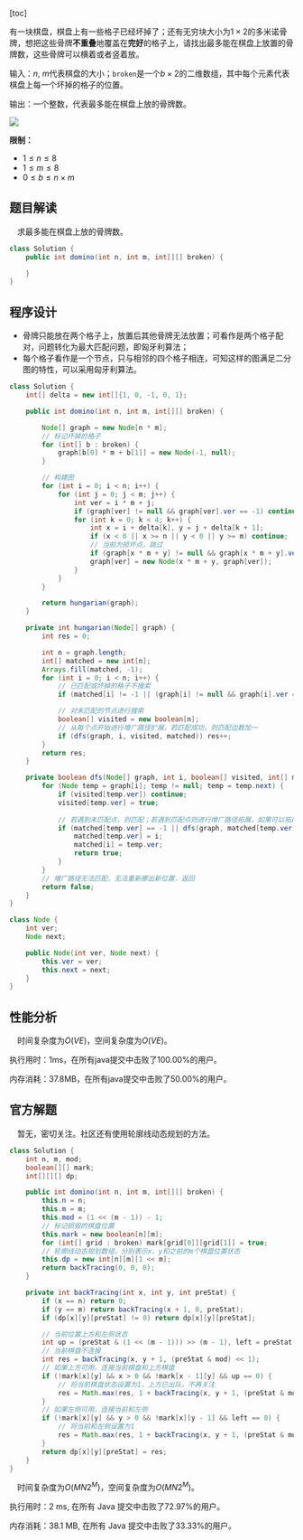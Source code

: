 [toc]

有一块棋盘，棋盘上有一些格子已经坏掉了；还有无穷块大小为$1 \times 2$的多米诺骨牌，想把这些骨牌**不重叠**地覆盖在**完好**的格子上，请找出最多能在棋盘上放置的骨牌数，这些骨牌可以横着或者竖着放。

输入：$n$, $m$代表棋盘的大小；`broken`是一个$b \times 2$的二维数组，其中每个元素代表棋盘上每一个坏掉的格子的位置。

输出：一个整数，代表最多能在棋盘上放的骨牌数。

<img src="../images/#lcp04.jpg"  />



**限制：**

* $1 \le n \le 8$
* $1 \le m \le 8$
* $0 \le b \le n \times m$



## 题目解读

&emsp;求最多能在棋盘上放的骨牌数。

```java
class Solution {
    public int domino(int n, int m, int[][] broken) {

    }
}
```

## 程序设计

* 骨牌只能放在两个格子上，放置后其他骨牌无法放置；可看作是两个格子配对，问题转化为最大匹配问题，即匈牙利算法；
* 每个格子看作是一个节点，只与相邻的四个格子相连，可知这样的图满足二分图的特性，可以采用匈牙利算法。

```java
class Solution {
    int[] delta = new int[]{1, 0, -1, 0, 1};

    public int domino(int n, int m, int[][] broken) {

        Node[] graph = new Node[n * m];
        // 标记坏掉的格子
        for (int[] b : broken) {
            graph[b[0] * m + b[1]] = new Node(-1, null);
        }

        // 构建图
        for (int i = 0; i < n; i++) {
            for (int j = 0; j < m; j++) {
                int ver = i * m + j;
                if (graph[ver] != null && graph[ver].ver == -1) continue;
                for (int k = 0; k < 4; k++) {
                    int x = i + delta[k], y = j + delta[k + 1];
                    if (x < 0 || x >= n || y < 0 || y >= m) continue;
                    // 当前为损坏点，跳过
                    if (graph[x * m + y] != null && graph[x * m + y].ver == -1) continue;
                    graph[ver] = new Node(x * m + y, graph[ver]);
                }
            }
        }

        return hungarian(graph);
    }

    private int hungarian(Node[] graph) {
        int res = 0;

        int n = graph.length;
        int[] matched = new int[n];
        Arrays.fill(matched, -1);
        for (int i = 0; i < n; i++) {
            // 已匹配或坏掉的格子不搜索
            if (matched[i] != -1 || (graph[i] != null && graph[i].ver == -1)) continue;

            // 对未匹配的节点进行搜索
            boolean[] visited = new boolean[n];
            // 从每个点开始进行增广路径扩展，若匹配成功，则匹配边数加一
            if (dfs(graph, i, visited, matched)) res++;
        }
        return res;
    }

    private boolean dfs(Node[] graph, int i, boolean[] visited, int[] matched) {
        for (Node temp = graph[i]; temp != null; temp = temp.next) {
            if (visited[temp.ver]) continue;
            visited[temp.ver] = true;
            
            // 若遇到未匹配点，则匹配；若遇到匹配点则进行增广路径拓展，如果可以拓展，则翻转沿途的匹配边
            if (matched[temp.ver] == -1 || dfs(graph, matched[temp.ver], visited, matched)) {
                matched[temp.ver] = i;
                matched[i] = temp.ver;
                return true;
            }
        }
        // 增广路径无法匹配，无法重新挪出新位置，返回
        return false;
    }
}

class Node {
    int ver;
    Node next;

    public Node(int ver, Node next) {
        this.ver = ver;
        this.next = next;
    }
}
```

## 性能分析

&emsp;时间复杂度为$O(VE)$，空间复杂度为$O(VE)$。

执行用时：1ms，在所有java提交中击败了100.00%的用户。

内存消耗：37.8MB，在所有java提交中击败了50.00%的用户。

## 官方解题

&emsp;暂无，密切关注。社区还有使用轮廓线动态规划的方法。

```java
class Solution {
    int n, m, mod;
    boolean[][] mark;
    int[][][] dp;

    public int domino(int n, int m, int[][] broken) {
        this.n = n;
        this.m = m;
        this.mod = (1 << (m - 1)) - 1;
        // 标记损毁的棋盘位置
        this.mark = new boolean[n][m];
        for (int[] grid : broken) mark[grid[0]][grid[1]] = true;
        // 轮廓线动态规划数组，分别表示x、y和之前的m个棋盘位置状态
        this.dp = new int[n][m][1 << m];
        return backTracing(0, 0, 0);
    }

    private int backTracing(int x, int y, int preStat) {
        if (x == n) return 0;
        if (y == m) return backTracing(x + 1, 0, preStat);
        if (dp[x][y][preStat] != 0) return dp[x][y][preStat];

        // 当前位置上方和左侧状态
        int up = (preStat & (1 << (m - 1))) >> (m - 1), left = preStat & 1;
        // 当前棋盘不连接
        int res = backTracing(x, y + 1, (preStat & mod) << 1);
        // 如果上方可用，连接当前棋盘和上方棋盘
        if (!mark[x][y] && x > 0 && !mark[x - 1][y] && up == 0) {
            // 将当前棋盘状态设置为1，上方已出队，不再关注
            res = Math.max(res, 1 + backTracing(x, y + 1, (preStat & mod) << 1 | 1));
        }
        // 如果左侧可用，连接当前和左侧
        if (!mark[x][y] && y > 0 && !mark[x][y - 1] && left == 0) {
            // 将当前和左侧设置为1
            res = Math.max(res, 1 + backTracing(x, y + 1, (preStat & mod) << 1 | 3));
        }
        return dp[x][y][preStat] = res;
    }
}
```

&emsp;时间复杂度为$O(MN2^M)$，空间复杂度为$O(MN2^M)$。

执行用时：2 ms, 在所有 Java 提交中击败了72.97%的用户。

内存消耗：38.1 MB, 在所有 Java 提交中击败了33.33%的用户。